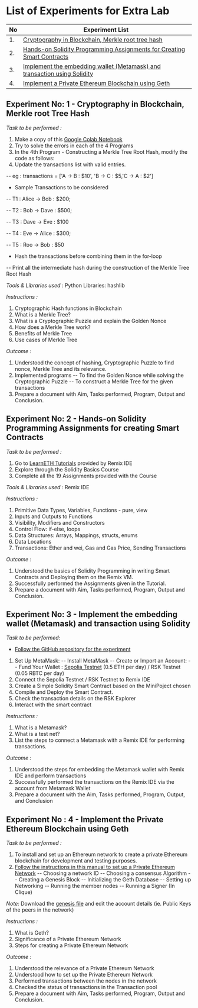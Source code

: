 # List of Experiments for Extra Lab 

| No | Experiment List |
| -- | --------------- |
| 1. | [Cryptography in Blockchain, Merkle root tree hash](https://github.com/LifnaJos/HBCC601-Blockchain-Platforms/blob/main/PPT/Experiment_List.md#experiment--no-1) |
| 2. | [Hands-on Solidity Programming Assignments for Creating Smart Contracts](https://github.com/LifnaJos/HBCC601-Blockchain-Platforms/blob/main/PPT/Experiment_List.md#experiment--no-2) | 
| 3. | [Implement the embedding wallet (Metamask) and transaction using Solidity](https://github.com/LifnaJos/HBCC601-Blockchain-Platforms/blob/main/PPT/Experiment_List.md#experiment--no-3) |
| 4. | [Implement a Private Ethereum  Blockchain using Geth](https://github.com/LifnaJos/HBCC601-Blockchain-Platforms/blob/main/PPT/Experiment_List.md#experiment--no--4) |

## Experiment  No: 1 - Cryptography in Blockchain, Merkle root Tree Hash

*Task to be performed :*

1. Make a copy of this [Google Colab Notebook](https://colab.research.google.com/drive/1RDlF1gtFp7Bxlkn0IQv01muSbfuTSajh?usp=sharing)
2. Try to solve the errors in each of the 4 Programs
3. In the 4th Program - Constructing a Merkle Tree Root Hash, modify the code as follows:
4. Update the transactions list with valid entries.
   
-- eg : transactions = ['A -> B : $10', 'B -> C : $5,'C -> A : $2']

- Sample Transactions to be considered 

-- T1 : Alice → Bob : $200; 

-- T2 : Bob → Dave : $500; 	

-- T3 : Dave → Eve : $100

-- T4 : Eve → Alice : $300; 	

-- T5 : Roo → Bob : $50

- Hash the transactions before combining them in the for-loop

-- Print all the intermediate hash during the construction of the Merkle Tree Root Hash

*Tools & Libraries used :* Python Libraries: hashlib

*Instructions :*
1. Cryptographic Hash functions in Blockchain
2. What is a Merkle Tree?
3. What is a Cryptographic Puzzle and explain the Golden Nonce
4. How does a Merkle Tree work?
5. Benefits of Merkle Tree
6. Use cases of Merkle Tree

*Outcome :*
1. Understood the concept of hashing, Cryptographic Puzzle to find nonce, Merkle Tree and its relevance.
2. Implemented programs
-- To find the Golden Nonce while solving the Cryptographic Puzzle
-- To construct a Merkle Tree for the given transactions
3. Prepare a document with Aim, Tasks performed, Program, Output and Conclusion.

## Experiment  No: 2 - Hands-on Solidity Programming Assignments for creating Smart Contracts

*Task to be performed :*
1. Go to [LearnETH Tutorials](https://remix.ethereum.org/#lang=en&optimize=false&runs=200&evmVersion=null) provided by Remix IDE
2. Explore through the Solidity Basics Course
3. Complete all the 19 Assignments provided with the Course

*Tools & Libraries used :* Remix IDE

*Instructions :*
1. Primitive Data Types, Variables, Functions - pure, view
2. Inputs and Outputs to Functions
3. Visibility, Modifiers and Constructors
4. Control Flow: if-else, loops
5. Data Structures: Arrays, Mappings, structs, enums
6. Data Locations
7. Transactions: Ether and wei, Gas and Gas Price, Sending Transactions

*Outcome :*
1. Understood the basics of Solidity Programming in writing Smart Contracts and Deploying them on the Remix VM.
2. Successfully performed the Assignments given in the Tutorial.
3. Prepare a document with Aim, Tasks performed, Program, Output and Conclusion.

## Experiment  No: 3 - Implement the embedding wallet (Metamask) and transaction using Solidity 

*Task to be performed:* 			
- [Follow the GitHub repository for the experiment](https://github.com/LifnaJos/Embedding-Metamask-wallet-with-Remix-IDE-and-perform-transactions/tree/main#readme)
1. Set Up MetaMask:
-- Install MetaMask
-- Create or Import an Account:
-- Fund Your Wallet :  [Sepolia Testnet](https://github.com/LifnaJos/Getting-funds-from-Testnets-to-Metamask-Wallet/blob/main/readme.md#steps-to-get-funds-from-sepolia-testnet) (0.5 ETH per day) / RSK Testnet  (0.05 RBTC per day)
2. Connect the Sepolia Testnet  / RSK Testnet to Remix IDE       
3. Create a Simple Solidity Smart Contract based on the MiniPoject chosen
4. Compile and Deploy the Smart Contract.
5. Check the transaction details on the RSK Explorer
6. Interact with the smart contract 

*Instructions :*
1. What is a Metamask?
2. What is a test net?
3. List the steps to connect a Metamask with a Remix IDE for performing transactions.

*Outcome :*
1. Understood the steps for embedding the Metamask wallet with Remix IDE and perform transactions
2. Successfully performed the transactions on the Remix IDE via the account from Metamask Wallet
3. Prepare a document with the Aim, Tasks performed, Program, Output, and Conclusion

## 	Experiment  No : 4 - Implement the Private Ethereum Blockchain using Geth

*Task to be performed :*
1. To install and set up an Ethereum network to create a private Ethereum blockchain for development and testing purposes. 
2. [Follow the instructions in this manual to set up a Private Ethereum Network](https://github.com/LifnaJos/private_ethereum_setup/blob/main/README.md)
-- Choosing a network ID
-- Choosing a consensus Algorithm
-- Creating a Genesis Block
-- Initializing the Geth Database
-- Setting up Networking
-- Running the member nodes
-- Running a Signer (In Clique)

*Note:* Download the [genesis file](https://drive.google.com/file/d/19Xwg1dKp2B3yhfNfSX81h0LDQRCTqWU6/view?usp=drive_link) and edit the account details (ie. Public Keys of the peers in the network)

*Instructions :*
1. What is Geth?
2. Significance of a Private Ethereum Network
3. Steps for creating a Private Ethereum Network

*Outcome :*
1. Understood the relevance of a Private Ethereum Network
2. Understood how to set up the Private Ethereum Network
3. Performed transactions between the nodes in the network
4. Checked the status of transactions in the Transaction pool
5. Prepare a document with Aim, Tasks performed, Program, Output and Conclusion.
